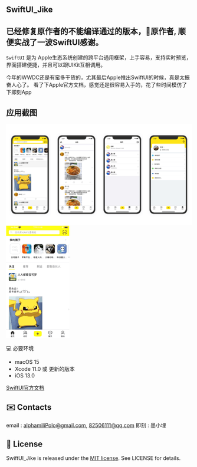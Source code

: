 ## SwiftUI_Jike

## 已经修复原作者的不能编译通过的版本，🙏原作者, 顺便实战了一波SwiftUI感谢。

`SwiftUI` 是为 Apple生态系统创建的跨平台通用框架，上手容易，支持实时预览，界面搭建便捷，并且可以跟UIKit互相调用。

今年的WWDC还是有蛮多干货的，尤其最后Apple推出SwiftUI的时候，真是太振奋人心了。
看了下Apple官方文档，感觉还是很容易入手的，花了些时间模仿了下即刻App

## 应用截图

<img src="images/section.png">
<img src="images/jike_SwiftUI.GIF">

💻 必要环境

- macOS 15
- Xcode 11.0 或 更新的版本
- iOS 13.0 

[SwiftUI官方文档](https://developer.apple.com/tutorials/swiftui)

## ✉️ Contacts

email : alphamiliPolo@gmail.com, 82506111@qq.com
即刻 : 墨小埋


## 📄 License    

SwiftUI_Jike is released under the [MIT license](LICENSE). See LICENSE for details.
